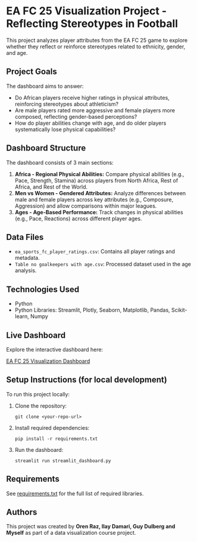 # EA FC 25 Visualization Project - Reflecting Stereotypes in Football

This project analyzes player attributes from the EA FC 25 game to explore whether they reflect or reinforce stereotypes related to ethnicity, gender, and age. 

## Project Goals
The dashboard aims to answer:
- Do African players receive higher ratings in physical attributes, reinforcing stereotypes about athleticism?
- Are male players rated more aggressive and female players more composed, reflecting gender-based perceptions?
- How do player abilities change with age, and do older players systematically lose physical capabilities?

## Dashboard Structure
The dashboard consists of 3 main sections:
1. **Africa - Regional Physical Abilities:** Compare physical abilities (e.g., Pace, Strength, Stamina) across players from North Africa, Rest of Africa, and Rest of the World.
2. **Men vs Women - Gendered Attributes:** Analyze differences between male and female players across key attributes (e.g., Composure, Aggression) and allow comparisons within major leagues.
3. **Ages - Age-Based Performance:** Track changes in physical abilities (e.g., Pace, Reactions) across different player ages.

## Data Files
- `ea_sports_fc_player_ratings.csv`: Contains all player ratings and metadata.
- `Table no goalkeepers with age.csv`: Processed dataset used in the age analysis.

## Technologies Used
- Python
- Python Libraries: Streamlit, Plotly, Seaborn, Matplotlib, Pandas, Scikit-learn, Numpy

## Live Dashboard
Explore the interactive dashboard here:

[EA FC 25 Visualization Dashboard](https://visualizationproject-9o5lfnkhzn73qozcwyffwm.streamlit.app/)

## Setup Instructions (for local development)
To run this project locally:

1. Clone the repository:
    ```
    git clone <your-repo-url>
    ```
2. Install required dependencies:
    ```
    pip install -r requirements.txt
    ```
3. Run the dashboard:
    ```
    streamlit run streamlit_dashboard.py
    ```

## Requirements
See [requirements.txt](requirements.txt) for the full list of required libraries.

## Authors
This project was created by **Oren Raz, Ilay Damari, Guy Dulberg and Myself** as part of a data visualization course project.

